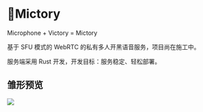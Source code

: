 # 🚧Mictory

Microphone + Victory = Mictory

基于 SFU 模式的 WebRTC 的私有多人开黑语音服务，项目尚在施工中。

服务端采用 Rust 开发，开发目标：服务稳定、轻松部署。

## 雏形预览

![](hhttps://i.imgur.com/9P8rxOp.png)
